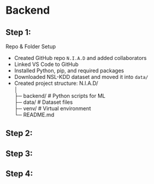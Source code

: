 # Backend 
## Step 1: 
Repo & Folder Setup </br> 
- Created GitHub repo `N.I.A.D` and added collaborators
- Linked VS Code to GitHub
- Installed Python, pip, and required packages
- Downloaded NSL-KDD dataset and moved it into `data/`
- Created project structure:
  N.I.A.D/ </br> 
│ </br> 
├─ backend/ # Python scripts for ML </br> 
├─ data/ # Dataset files </br>
├─ venv/ # Virtual environment</br> 
└─ README.md</br> 
## Step 2: 
## Step 3:
## Step 4:
